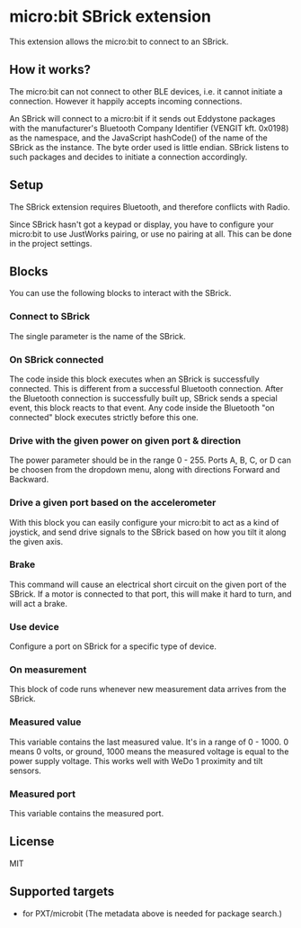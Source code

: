 # micro:bit SBrick extension

This extension allows the micro:bit to connect to an SBrick.

## How it works?

The micro:bit can not connect to other BLE devices, i.e. it cannot initiate a
connection. However it happily accepts incoming connections.

An SBrick will connect to a micro:bit if it sends out Eddystone packages with 
the manufacturer's Bluetooth Company Identifier (VENGIT kft. 0x0198) as the 
namespace, and the JavaScript hashCode() of the name of the SBrick as the 
instance. The byte order used is little endian. SBrick listens to such packages 
and decides to initiate a connection accordingly.

## Setup

The SBrick extension requires Bluetooth, and therefore conflicts with Radio.

Since SBrick hasn't got a keypad or display, you have to configure your
micro:bit to use JustWorks pairing, or use no pairing at all. This can be done
in the project settings.

## Blocks

You can use the following blocks to interact with the SBrick.

### Connect to SBrick

The single parameter is the name of the SBrick. 

### On SBrick connected

The code inside this block executes when an SBrick is successfully connected.
This is different from a successful Bluetooth connection. After the Bluetooth
connection is successfully built up, SBrick sends a special event, this block
reacts to that event. Any code inside the Bluetooth "on connected" block
executes strictly before this one.

### Drive with the given power on given port & direction

The power parameter should be in the range 0 - 255. Ports A, B, C, or D can be
choosen from the dropdown menu, along with directions Forward and Backward.

### Drive a given port based on the accelerometer

With this block you can easily configure your micro:bit to act as a kind of
joystick, and send drive signals to the SBrick based on how you tilt it along
the given axis.

### Brake

This command will cause an electrical short circuit on the given port of the
SBrick. If a motor is connected to that port, this will make it hard to turn,
and will act a brake.

### Use device

Configure a port on SBrick for a specific type of device.

### On measurement

This block of code runs whenever new measurement data arrives from the SBrick.

### Measured value

This variable contains the last measured value. It's in a range of 0 - 1000.
0 means 0 volts, or ground, 1000 means the measured voltage is equal to the
power supply voltage. This works well with WeDo 1 proximity and tilt sensors.

### Measured port

This variable contains the measured port.

## License

MIT

## Supported targets

* for PXT/microbit
(The metadata above is needed for package search.)
